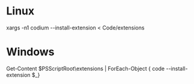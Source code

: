 # Linux
xargs -n1 codium --install-extension < Code/extensions


# Windows
Get-Content $PSScriptRoot\extensions | ForEach-Object { code --install-extension $_}
